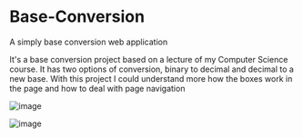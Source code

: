 # Base-Conversion
A simply base conversion web application

It's a base conversion project based on a lecture of my Computer Science course.
It has two options of conversion, binary to decimal and decimal to a new base.
With this project I could understand more how the boxes work in the page and how to deal with page navigation

![image](https://github.com/user-attachments/assets/1be575ab-6dbc-47e5-9bd3-f545298d1816)

![image](https://github.com/user-attachments/assets/a152d966-8dfa-4813-8d08-d0e45d279a23)
